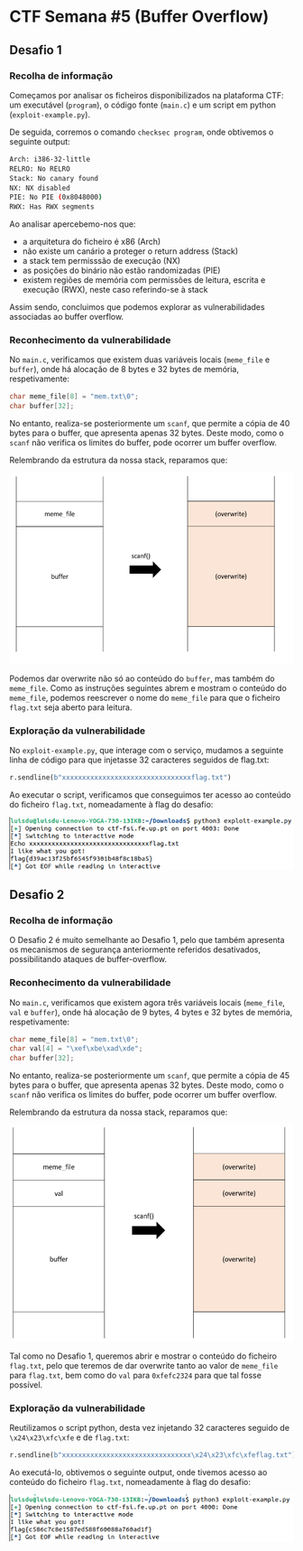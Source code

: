 # CTF Semana #5 (Buffer Overflow)

## Desafio 1

### Recolha de informação

Começamos por analisar os ficheiros disponibilizados na plataforma CTF: um executável (`program`), o código fonte (`main.c`) e um script em python (`exploit-example.py`).

De seguida, corremos o comando `checksec program`, onde obtivemos o seguinte output:

```bash
Arch: i386-32-little
RELRO: No RELRO
Stack: No canary found
NX: NX disabled
PIE: No PIE (0x8048000)
RWX: Has RWX segments
```


Ao analisar apercebemo-nos que:
- a arquitetura do ficheiro é x86 (Arch)
- não existe um canário a proteger o return address (Stack)
- a stack tem permisssão de execução (NX)
- as posições do binário não estão randomizadas (PIE)
- existem regiões de memória com permissões de leitura, escrita e execução (RWX), neste caso referindo-se à stack

Assim sendo, concluimos que podemos explorar as vulnerabilidades associadas ao buffer overflow.

### Reconhecimento da vulnerabilidade

No `main.c`, verificamos que existem duas variáveis locais (`meme_file` e `buffer`), onde há alocação de 8 bytes e 32 bytes de memória, respetivamente:

```c
char meme_file[8] = "mem.txt\0";
char buffer[32];
```

No entanto, realiza-se posteriormente um `scanf`, que permite a cópia de 40 bytes para o buffer, que apresenta apenas 32 bytes. Deste modo, como o `scanf` não verifica os limites do buffer, pode ocorrer um buffer overflow.

Relembrando da estrutura da nossa stack, reparamos que:

<img src="../screenshots/ctf5/stack1.png" alt="stack1">


Podemos dar overwrite não só ao conteúdo do `buffer`, mas também do `meme_file`. Como as instruções seguintes abrem 
e mostram o conteúdo do `meme_file`, podemos reescrever o nome do `meme_file` para que o ficheiro `flag.txt` seja aberto para leitura.

### Exploração da vulnerabilidade

No `exploit-example.py`, que interage com o serviço, mudamos a seguinte linha de código para que injetasse 32 caracteres seguidos de flag.txt:

```py
r.sendline(b"xxxxxxxxxxxxxxxxxxxxxxxxxxxxxxxxflag.txt")
```

Ao executar o script, verificamos que conseguimos ter acesso ao conteúdo do ficheiro `flag.txt`, nomeadamente à flag do desafio:


<img src="../screenshots/ctf5/flag1.png" alt="flag1">


## Desafio 2

### Recolha de informação

O Desafio 2 é muito semelhante ao Desafio 1, pelo que também apresenta os mecanismos de segurança anteriormente referidos desativados, possibilitando ataques de buffer-overflow.

### Reconhecimento da vulnerabilidade

No `main.c`, verificamos que existem agora três variáveis locais (`meme_file`, `val` e `buffer`), onde há alocação de 9 bytes, 4 bytes e 32 bytes de memória, respetivamente:

```c
char meme_file[8] = "mem.txt\0";
char val[4] = "\xef\xbe\xad\xde";
char buffer[32];
```

No entanto, realiza-se posteriormente um `scanf`, que permite a cópia de 45 bytes para o buffer, que apresenta apenas 32 bytes. Deste modo, como o `scanf` não verifica os limites do buffer, pode ocorrer um buffer overflow.

Relembrando da estrutura da nossa stack, reparamos que:

<img src="../screenshots/ctf5/stack2.png" alt="stack2">


Tal como no Desafio 1, queremos abrir e mostrar o conteúdo do ficheiro `flag.txt`, pelo que teremos de dar overwrite tanto ao valor de `meme_file` para `flag.txt`, bem como do `val` para `0xfefc2324` para que tal fosse possível.

### Exploração da vulnerabilidade

Reutilizamos o script python, desta vez injetando 32 caracteres seguido de `\x24\x23\xfc\xfe` e de `flag.txt`:

```py
r.sendline(b"xxxxxxxxxxxxxxxxxxxxxxxxxxxxxxxx\x24\x23\xfc\xfeflag.txt")
```

Ao executá-lo, obtivemos o seguinte output, onde tivemos acesso ao conteúdo do ficheiro `flag.txt`, nomeadamente à flag do desafio:

<img src="../screenshots/ctf5/flag2.png" alt="flag2">

